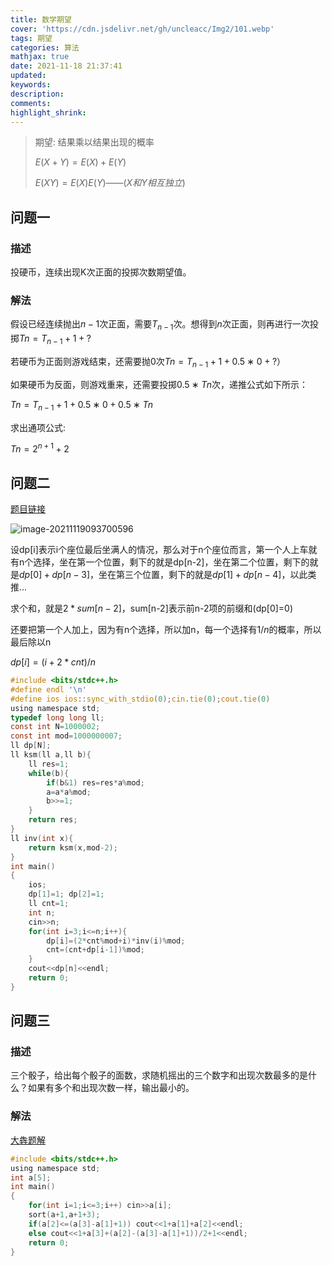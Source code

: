 ```yaml
---
title: 数学期望
cover: 'https://cdn.jsdelivr.net/gh/uncleacc/Img2/101.webp'
tags: 期望
categories: 算法
mathjax: true
date: 2021-11-18 21:37:41
updated: 
keywords: 
description: 
comments: 
highlight_shrink: 
---
```


>期望: 结果乘以结果出现的概率
>
>$E(X+Y)=E(X)+E(Y)$
>
>$E(XY)=E(X)E(Y)——(X和Y相互独立)$

## 问题一

### 描述

投硬币，连续出现K次正面的投掷次数期望值。

### 解法

假设已经连续抛出$n-1$次正面，需要$T_{n−1}$次。想得到$n$次正面，则再进行一次投掷$Tn=T_{n−1}+1+?$

若硬币为正面则游戏结束，还需要抛0次$Tn=T_{n−1}+1+0.5∗0+?$）

如果硬币为反面，则游戏重来，还需要投掷$0.5∗Tn$次，递推公式如下所示：

$Tn=T_{n−1}+1+0.5∗0+0.5∗Tn$

求出通项公式:

$Tn=2^{n+1}+2$

## 问题二

[题目链接](https://ac.nowcoder.com/acm/problem/25193)

![image-20211119093700596](https://cdn.jsdelivr.net/gh/uncleacc/sucai_2/image-20211119093700596.png)

设dp[i]表示i个座位最后坐满人的情况，那么对于n个座位而言，第一个人上车就有n个选择，坐在第一个位置，剩下的就是dp[n-2]，坐在第二个位置，剩下的就是$dp[0]+dp[n-3]$，坐在第三个位置，剩下的就是$dp[1]+dp[n-4]$，以此类推...

求个和，就是$2*sum[n-2]$，sum[n-2]表示前n-2项的前缀和(dp[0]=0)

还要把第一个人加上，因为有n个选择，所以加n，每一个选择有$1/n$的概率，所以最后除以n

$dp[i]=(i+2*cnt)/n$

```c
#include <bits/stdc++.h>
#define endl '\n'
#define ios ios::sync_with_stdio(0);cin.tie(0);cout.tie(0)
using namespace std;
typedef long long ll;
const int N=1000002;
const int mod=1000000007;
ll dp[N];
ll ksm(ll a,ll b){
	ll res=1;
	while(b){
		if(b&1) res=res*a%mod;
		a=a*a%mod;
		b>>=1; 
	}
	return res;
}
ll inv(int x){
	return ksm(x,mod-2);
}
int main()
{
	ios;
	dp[1]=1; dp[2]=1;
	ll cnt=1;
	int n;
	cin>>n;
	for(int i=3;i<=n;i++){
		dp[i]=(2*cnt%mod+i)*inv(i)%mod;
		cnt=(cnt+dp[i-1])%mod;
	}
	cout<<dp[n]<<endl;
	return 0;
}
```

## 问题三

### 描述

三个骰子，给出每个骰子的面数，求随机摇出的三个数字和出现次数最多的是什么？如果有多个和出现次数一样，输出最小的。

### 解法

[大犇题解](https://p31prshut.blog.luogu.org/ti-xie-p2911-usaco08oct-niu-gu-tou-bovine-bones)

```c
#include <bits/stdc++.h>
using namespace std;
int a[5];
int main()
{
	for(int i=1;i<=3;i++) cin>>a[i];
	sort(a+1,a+1+3);
	if(a[2]<=(a[3]-a[1]+1)) cout<<1+a[1]+a[2]<<endl;
	else cout<<1+a[3]+(a[2]-(a[3]-a[1]+1))/2+1<<endl;
	return 0;
}
```

